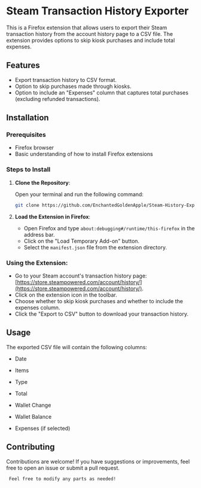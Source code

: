 # Steam Transaction History Exporter

This is a Firefox extension that allows users to export their Steam transaction history from the account history page to a CSV file. The extension provides options to skip kiosk purchases and include total expenses.

## Features

- Export transaction history to CSV format.
- Option to skip purchases made through kiosks.
- Option to include an "Expenses" column that captures total purchases (excluding refunded transactions).

## Installation

### Prerequisites

- Firefox browser
- Basic understanding of how to install Firefox extensions

### Steps to Install

1. **Clone the Repository**:

   Open your terminal and run the following command:

   ```bash
   git clone https://github.com/EnchantedGoldenApple/Steam-History-Exporter.git
   ```

2. **Load the Extension in Firefox**:
   - Open Firefox and type `about:debugging#/runtime/this-firefox` in the address bar.
   - Click on the "Load Temporary Add-on" button.
   - Select the `manifest.json` file from the extension directory.

### Using the Extension:

- Go to your Steam account's transaction history page: [https://store.steampowered.com/account/history/](https://store.steampowered.com/account/history/).
- Click on the extension icon in the toolbar.
- Choose whether to skip kiosk purchases and whether to include the expenses column.
- Click the "Export to CSV" button to download your transaction history.

## Usage

The exported CSV file will contain the following columns:
- Date
- Items
- Type
- Total
- Wallet Change
- Wallet Balance

- Expenses (if selected)

## Contributing

Contributions are welcome! If you have suggestions or improvements, feel free to open an issue or submit a pull request.

     Feel free to modify any parts as needed!
